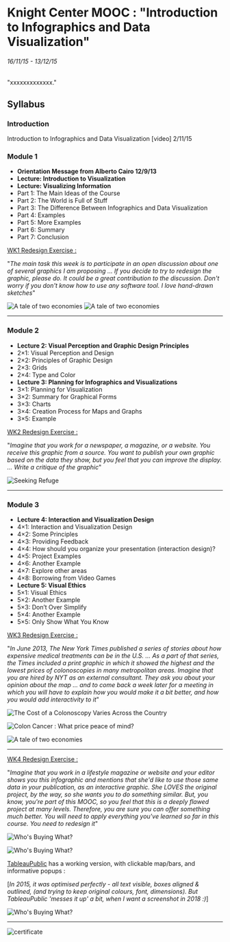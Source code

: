 # Knight Center MOOC : "Introduction to Infographics and Data Visualization"
###### 16/11/15 - 13/12/15

"xxxxxxxxxxxxx."

## Syllabus
### Introduction
Introduction to Infographics and Data Visualization [video] 2/11/15

### Module 1
* __Orientation Message from Alberto Cairo 12/9/13__
* __Lecture: Introduction to Visualization__
* __Lecture: Visualizing Information__
* Part 1: The Main Ideas of the Course
* Part 2: The World is Full of Stuff
* Part 3: The Difference Between Infographics and Data Visualization
* Part 4: Examples
* Part 5: More Examples
* Part 6: Summary
* Part 7: Conclusion

[WK1 Redesign Exercise :](http://www.scmp.com/infographics/article/1862273/infographic-tale-two-economies)

"_The main task this week is to participate in an open discussion about one of several graphics I am proposing ... If you decide to try to redesign the graphic, please do. It could be a great contribution to the discussion. Don't worry if you don't know how to use any software tool. I love hand-drawn sketches_"

![A tale of two economies](/data/china_vs_us_finalr3.png "original")
![A tale of two economies](/results/2015-11-20_21.02.52.jpg "redesign")

---

### Module 2
* __Lecture 2: Visual Perception and Graphic Design Principles__
* 2×1: Visual Perception and Design
* 2×2: Principles of Graphic Design
* 2×3: Grids
* 2×4: Type and Color
* __Lecture 3: Planning for Infographics and Visualizations__
* 3×1: Planning for Visualization
* 3×2: Summary for Graphical Forms
* 3×3: Charts
* 3×4: Creation Process for Maps and Graphs
* 3×5: Example

[WK2 Redesign Exercise :](https://www.flickr.com/photos/goodmagazine/3577284548/in/set-72157618896371005)

"_Imagine that you work for a newspaper, a magazine, or a website. You receive this graphic from a source. You want to publish your own graphic based on the data they show, but you feel that you can improve the display. ... Write a critique of the graphic_"

![Seeking Refuge](/data/seekingrefuge_screenshot.png "original")

---

### Module 3
* __Lecture 4: Interaction and Visualization Design__
* 4×1: Interaction and Visualization Design
* 4×2: Some Principles
* 4×3: Providing Feedback
* 4×4: How should you organize your presentation (interaction design)?
* 4×5: Project Examples
* 4×6: Another Example
* 4×7: Explore other areas
* 4×8: Borrowing from Video Games
* __Lecture 5: Visual Ethics__
* 5×1: Visual Ethics
* 5×2: Another Example
* 5×3: Don’t Over Simplify
* 5×4: Another Example
* 5×5: Only Show What You Know

[WK3 Redesign Exercise :](https://archive.nytimes.com/www.nytimes.com/2013/06/02/health/colonoscopies-explain-why-us-leads-the-world-in-health-expenditures.html)

"_In June 2013, The New York Times published a series of stories about how expensive medical treatments can be in the U.S. ... As a part of that series, the Times included a print graphic in which it showed the highest and the lowest prices of colonoscopies in many metropolitan areas. Imagine that you are hired by NYT as an external consultant. They ask you about your opinion about the map ... and to come back a week later for a meeting in which you will have to explain how you would make it a bit better, and how you would add interactivity to it_"

![The Cost of a Colonoscopy Varies Across the Country](/data/colonoscopy_screenshot.png "original")

![Colon Cancer : What price peace of mind?](/results/Screenshot_2018-04-24_23.21.13.png "static redesign")

![A tale of two economies](/results/Screenshot_2018-04-24_23.22.26.png "interactive redesign")

---

[WK4 Redesign Exercise :](http://s3.amazonaws.com/awesome.good.is/infographics/images/000/000/438/original/1360306814.jpg)

"_Imagine that you work in a lifestyle magazine or website and your editor shows you this infographic and mentions that she'd like to use those same data in your publication, as an interactive graphic. She LOVES the original project, by the way, so she wants you to do something similar. But, you know, you're part of this MOOC, so you feel that this is a deeply flawed project at many levels. Therefore, you are sure you can offer something much better. You will need to apply everything you've learned so far in this course. You need to redesign it_"

![Who's Buying What?](/data/1360306814.jpg "original")

![Who's Buying What?](/results/Screenshot_2018-04-26_17.18.23.png "initial redesign")

[TableauPublic](https://public.tableau.com/profile/mbeveridge#!/vizhome/IGDV1115Wk4WhoBuyWhatredesign/Dashboard1) has a working version, with clickable map/bars, and informative popups :

[_In 2015, it was optimised perfectly - all text visible, boxes aligned & outlined, (and trying to keep original colours, font, dimensions). But TableauPublic 'messes it up' a bit, when I want a screenshot in 2018 :)_]

![Who's Buying What?](/results/Screenshot_2018-04-23_18.00.22.png "final redesign")

---

![certificate](IGDV1115_Certificate.png
 "certificate")